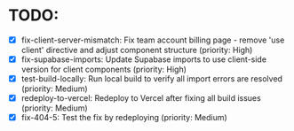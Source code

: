 # TODO:

- [x] fix-client-server-mismatch: Fix team account billing page - remove 'use client' directive and adjust component structure (priority: High)
- [x] fix-supabase-imports: Update Supabase imports to use client-side version for client components (priority: High)
- [x] test-build-locally: Run local build to verify all import errors are resolved (priority: Medium)
- [x] redeploy-to-vercel: Redeploy to Vercel after fixing all build issues (priority: Medium)
- [x] fix-404-5: Test the fix by redeploying (priority: Medium)
